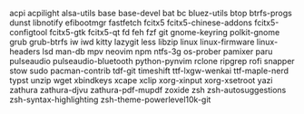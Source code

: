 acpi
acpilight
alsa-utils
base
base-devel
bat
bc
bluez-utils
btop
btrfs-progs
dunst
libnotify
efibootmgr
fastfetch
fcitx5
fcitx5-chinese-addons
fcitx5-configtool
fcitx5-gtk
fcitx5-qt
fd
feh
fzf
git
gnome-keyring
polkit-gnome
grub
grub-btrfs
iw
iwd
kitty
lazygit
less
libzip
linux
linux-firmware
linux-headers
lsd
man-db
mpv
neovim
npm
ntfs-3g
os-prober
pamixer
paru
pulseaudio
pulseaudio-bluetooth
python-pynvim
rclone
ripgrep
rofi
snapper
stow
sudo
pacman-contrib
tdf-git
timeshift
ttf-lxgw-wenkai
ttf-maple-nerd
typst
unzip
wget
xbindkeys
xcape
xclip
xorg-xinput
xorg-xsetroot
yazi
zathura
zathura-djvu
zathura-pdf-mupdf
zoxide
zsh
zsh-autosuggestions
zsh-syntax-highlighting
zsh-theme-powerlevel10k-git
